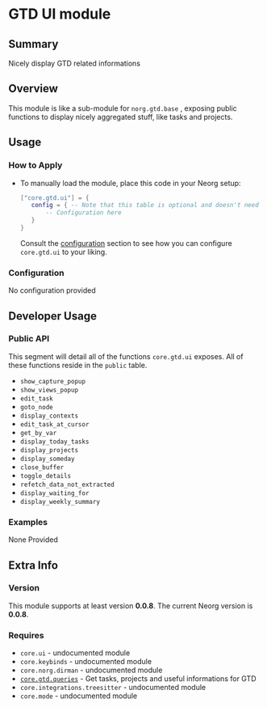 # GTD UI module

## Summary
Nicely display GTD related informations

## Overview

This module is like a sub-module for `norg.gtd.base` , exposing public functions to display nicely aggregated stuff, like tasks and projects.

## Usage
### How to Apply
- To manually load the module, place this code in your Neorg setup:
  ```lua
  ["core.gtd.ui"] = {
     config = { -- Note that this table is optional and doesn't need to be provided
         -- Configuration here
     }
  }
  ```
  Consult the [configuration](#Configuration) section to see how you can configure `core.gtd.ui` to your liking.

### Configuration
No configuration provided
## Developer Usage
### Public API
This segment will detail all of the functions `core.gtd.ui` exposes. All of these functions reside in the `public` table.

- `show_capture_popup`
- `show_views_popup`
- `edit_task`
- `goto_node`
- `display_contexts`
- `edit_task_at_cursor`
- `get_by_var`
- `display_today_tasks`
- `display_projects`
- `display_someday`
- `close_buffer`
- `toggle_details`
- `refetch_data_not_extracted`
- `display_waiting_for`
- `display_weekly_summary`

### Examples
None Provided

## Extra Info
### Version
This module supports at least version **0.0.8**.
The current Neorg version is **0.0.8**.

### Requires
- `core.ui` - undocumented module
- `core.keybinds` - undocumented module
- `core.norg.dirman` - undocumented module
- [`core.gtd.queries`](https://github.com/nvim-neorg/neorg/wiki/GTD-Queries) - Get tasks, projects and useful informations for GTD
- `core.integrations.treesitter` - undocumented module
- `core.mode` - undocumented module
